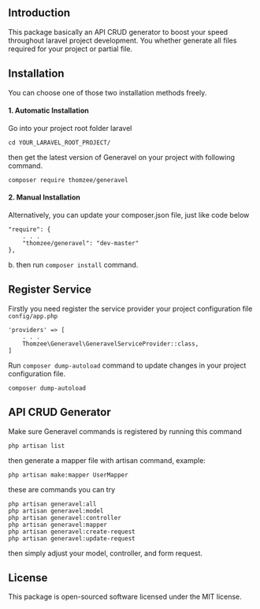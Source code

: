 ## Introduction
This package basically an API CRUD generator to boost your speed throughout laravel project development. You whether
generate all files required for your project or partial file.

## Installation
You can choose one of those two installation methods freely.
#### 1. Automatic Installation
Go into your project root folder laravel
```$xslt
cd YOUR_LARAVEL_ROOT_PROJECT/
``` 
then get the latest version of Generavel on your project with following command.
```$xslt
composer require thomzee/generavel
```
#### 2. Manual Installation
Alternatively, you can update your composer.json file, just like code below
```$xslt
"require": {
    . . .
    "thomzee/generavel": "dev-master"
},
```
b. then run `composer install` command.
## Register Service
Firstly you need register the service provider your project configuration file `config/app.php`
```$xslt
'providers' => [
    . . .
    Thomzee\Generavel\GeneravelServiceProvider::class,
]
```
Run `composer dump-autoload` command to update changes in your project configuration file.
```$xslt
composer dump-autoload
```
## API CRUD Generator
Make sure Generavel commands is registered by running this command
```$xslt
php artisan list
```

then generate a mapper file with artisan command, example:
```$xslt
php artisan make:mapper UserMapper
```
these are commands you can try
```$xslt
php artisan generavel:all
php artisan generavel:model
php artisan generavel:controller
php artisan generavel:mapper
php artisan generavel:create-request
php artisan generavel:update-request
```
then simply adjust your model, controller, and form request.

## License
This package is open-sourced software licensed under the MIT license.
